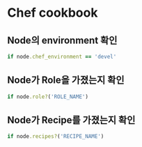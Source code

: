 # Chef cookbook
## Node의 environment 확인
```ruby
if node.chef_environment == 'devel'
```

## Node가 Role을 가졌는지 확인
```ruby
if node.role?('ROLE_NAME')
```

## Node가 Recipe를 가졌는지 확인
```ruby
if node.recipes?('RECIPE_NAME')
```

